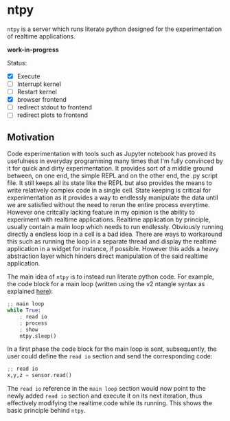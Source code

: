 # ntpy

`ntpy` is a server which runs literate python designed for the experimentation of realtime applications.  

**work-in-progress**

Status:

- [x] Execute
- [ ] Interrupt kernel
- [ ] Restart kernel
- [x] browser frontend
- [ ] redirect stdout to frontend
- [ ] redirect plots to frontend

Motivation
----------

Code experimentation with tools such as Jupyter notebook has proved its usefulness in everyday programming many times that I'm fully convinced by it for quick and dirty experimentation. It provides sort of a middle ground between, on one end, the simple REPL and on the other end, the .py script file. It still keeps all its state like the REPL but also provides the means to write relatively complex code in a single cell. State keeping is critical for experimentation as it provides a way to endlessly manipulate the data until we are satisfied without the need to rerun the entire process everytime. However one critcally lacking feature in my opinion is the ability to experiment with realtime applications. Realtime application by principle, usually contain a main loop which needs to run endlessly. Obviously running directly a endless loop in a cell is a bad idea. There are ways to workaround this such as running the loop in a separate thread and display the realtime application in a widget for instance, if possible. However this adds a heavy abstraction layer which hinders direct manipulation of the said realtime application.

The main idea of `ntpy` is to instead run literate python code. For example, the code block for a main loop (written using the v2 ntangle syntax as explained [here](https://github.com/jbyuki/ntangle.nvim/blob/master/doc/ntangle.txt)):

```py
;; main loop
while True:
	; read io
	; process
	; show
	ntpy.sleep()
```

In a first phase the code block for the main loop is sent, subsequently, the user could define the `read io` section and send the corresponding code:

```py
;; read io
x,y,z = sensor.read()
```

The `read io` reference in the `main loop` section would now point to the newly added `read io` section and execute it on its next iteration, thus effectively modifying the realtime code while its running. This shows the basic principle behind `ntpy`.
